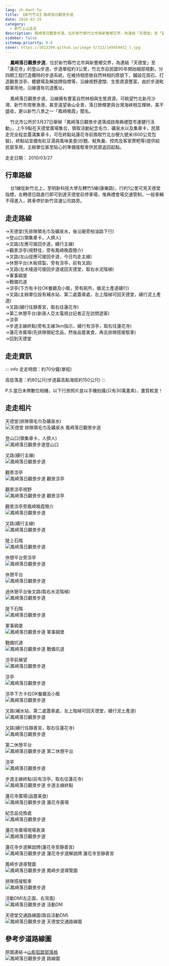 ```yaml
---
lang: zh-Hant-tw
title: 【新竹竹北】鳳崎落日觀景步道
date: 2010-03-29
category: 
  - 新竹上山走走
description: 鳳崎落日觀景步道，位於新竹縣竹北市與新豐鄉交界，為連結「天德堂」至「蓮花寺」的登山步道，步道單程約3公里，竹北市自民國95年開始細部規劃，分四期工程打造獨特的步道系統，在維持相思樹自然林相的原貌下，鋪設花崗石、打造觀景涼亭、體健場及解說牌指標等，沿線視野遼闊、生態資源豐富，由於步道毗鄰軍用地，沿線還有坑道舊址。
sidebar: false
sitemap.priority: 0.8
cover: https://1013399.github.io/image-5/313/149459452_l.jpg
---
```


    **鳳崎落日觀景步道**，位於新竹縣竹北市與新豐鄉交界，為連結「天德堂」至「蓮花寺」的登山步道，步道單程約3公里，竹北市自民國95年開始細部規劃，分四期工程打造獨特的步道系統，在維持相思樹自然林相的原貌下，鋪設花崗石、打造觀景涼亭、體健場及解說牌指標等，沿線視野遼闊、生態資源豐富，由於步道毗鄰軍用地，沿線還有坑道舊址。 

<!-- more --> 

    鳳崎落日觀景步道，沿線擁有豐富自然林相與生態資源，可眺望竹北新月沙灣、新竹市南寮漁港，甚至遠望香山全景，落日餘輝更與台灣海峽相互輝映，美不盛收，更以新竹八景之一「鳳崎晚霞」聞名。  


    竹北市公所於3月27日舉辦「鳳崎落日觀景步道落成啟用典禮暨市運健行活動」，上午9點在天德堂廣場集合，領取活動紀念毛巾、礦泉水以及集章卡，民眾走完全程並蓋滿集章卡，可在終點站蓮花寺前換取竹北台梗九號米(600公克包裝)，終點站並備有紅豆湯與風味美食(炒麵、魷魚羹、控肉及客家薺粑等)提供給民眾享用，主辦單位甚至貼心的準備接駁車供民眾返回起點。

走走日期： 2010/03/27

## 行車路線
    台1線從新竹北上，至明新科技大學左轉竹5線(康樂路)，行約1公里可見天德堂指標，左轉德日路直行即可到達天德堂前停車場，惟典禮會場交通管制，一般車輛不得進入，將車停於新竹貨運公司路旁。

## 走走路線
→天德堂(先排隊領毛巾及礦泉水，後沿廟旁柏油路下行)  
→登山口(領集章卡，人擠人)  
→叉路(左應可接回步道，續行主線)  
→觀景涼亭(視野佳，旁有鳳崎晚霞簡介)  
→叉路(左山徑應可接回步道，今日均走主線)  
→休憩平台(木板搭製，旁有涼亭，前有叉路)  
→叉路(左木棧道可接回步道或回天德堂，取右水泥階梯)  
→軍事碉堡  
→戰備坑道  
→涼亭(下方有卡拉OK餐廳及小販，旁有廁所，循泥土產道續行)  
→叉路(主辦單位設有補水站、第二處蓋章處，左上階梯可回天德堂，續行泥土產道)  
→叉路(續行往靜善宮，取右往蓮花寺)  
→第二休憩平台(新唐人亞太電視台記者正在訪問遊客)  
→涼亭  
→步道主線終點(旁有主線3km指示，續行有涼亭，取右往蓮花寺)  
→蓮花寺廣場(先排隊領紀念品，然後品嘗美食，再去排隊搭接駁車)  
→回到天德堂

## 走走資訊
::: info
走走時間：約70分鐘(單程)

高低落差：約80公尺(步道最高點海拔約150公尺)
:::

P.S.當日未帶數位相機，以下行旅照片是以手機拍攝(只有30萬畫素)，畫質較差！

## 走走相片

天德堂(排隊領毛巾及礦泉水)  
![天德堂 排隊領毛巾及礦泉水 鳳崎落日觀景步道](https://1013399.github.io/image-5/313/149459442_l.jpg)

登山口(領集章卡，人擠人)  
![鳳崎落日觀景步道登山口](https://1013399.github.io/image-5/313/149459444_l.jpg)

叉路(續行主線)  
![鳳崎落日觀景步道](https://1013399.github.io/image-5/313/149459447_l.jpg)

觀景涼亭  
![鳳崎落日觀景步道 觀景涼亭](https://1013399.github.io/image-5/313/149459450_l.jpg)

觀景涼亭視野  
![鳳崎落日觀景步道 觀景涼亭](https://1013399.github.io/image-5/313/149459452_l.jpg)

觀景涼亭旁鳳崎晚霞簡介  
![鳳崎落日觀景步道](https://1013399.github.io/image-5/313/149459456_l.jpg)

叉路(續行主線)  
![鳳崎落日觀景步道](https://1013399.github.io/image-5/313/149459461_l.jpg)

陡上石階  
![鳳崎落日觀景步道](https://1013399.github.io/image-5/313/149459465_l.jpg)

休憩平台旁涼亭  
![鳳崎落日觀景步道](https://1013399.github.io/image-5/313/149459468_l.jpg)

休憩平台  
![鳳崎落日觀景步道](https://1013399.github.io/image-5/313/149459471_l.jpg)

過休憩平台後叉路(取右水泥階梯)  
![鳳崎落日觀景步道](https://1013399.github.io/image-5/313/149459474_l.jpg)

陡下石階  
![鳳崎落日觀景步道](https://1013399.github.io/image-5/313/149459480_l.jpg)

軍事碉堡  
![鳳崎落日觀景步道 軍事碉堡](https://1013399.github.io/image-5/313/149459492_l.jpg)

戰備坑道  
![鳳崎落日觀景步道 戰備坑道](https://1013399.github.io/image-5/313/149459497_l.jpg)

涼亭前展望  
![鳳崎落日觀景步道](https://1013399.github.io/image-5/313/149459499_l.jpg)

涼亭  
![鳳崎落日觀景步道](https://1013399.github.io/image-5/313/149459506_l.jpg)

涼亭下方卡拉OK餐廳及小販  
![鳳崎落日觀景步道](https://1013399.github.io/image-5/313/149459512_l.jpg)

叉路(補水站、第二處蓋章處，左上階梯可回天德堂，續行泥土產道)  
![鳳崎落日觀景步道](https://1013399.github.io/image-5/313/149459516_l.jpg)

叉路(續行往靜善宮，取右往蓮花寺)  
![鳳崎落日觀景步道](https://1013399.github.io/image-5/313/149459519_l.jpg)

第二休憩平台  
![鳳崎落日觀景步道 第二休憩平台](https://1013399.github.io/image-5/313/149459522_l.jpg)

涼亭  
![鳳崎落日觀景步道](https://1013399.github.io/image-5/313/149459528_l.jpg)

步道主線終點(前有涼亭，取右往蓮花寺)  
![鳳崎落日觀景步道 步道主線終點](https://1013399.github.io/image-5/313/149459538_l.jpg)

蓮花寺廣場(品嘗美食)  
![鳳崎落日觀景步道 蓮花寺廣場](https://1013399.github.io/image-5/313/149459544_l.jpg)

紀念品兌換處  
![鳳崎落日觀景步道](https://1013399.github.io/image-5/313/149459552_l.jpg)

蓮花寺廣場現場表演  
![鳳崎落日觀景步道](https://1013399.github.io/image-5/313/149459550_l.jpg)

蓮花寺步道解說牌(蓮花寺至靜善宮)  
![鳳崎落日觀景步道 蓮花寺步道解說牌 蓮花寺至靜善宮](https://1013399.github.io/image-5/313/149459560_l.jpg)

鳳崎步道導覽圖  
![鳳崎落日觀景步道 鳳崎步道導覽圖](https://1013399.github.io/image-5/313/149459566_l.jpg)

排隊搭接駁車  
![鳳崎落日觀景步道](https://1013399.github.io/image-5/313/149459568_l.jpg)

活動DM(左正面、右背面)  
![鳳崎落日觀景步道 活動DM](https://1013399.github.io/image-5/313/149459438_l.jpg)

天德堂交通路線圖(取自活動DM)  
![鳳崎落日觀景步道 天德堂交通路線圖](https://1013399.github.io/image-5/313/149459842_l.jpg)

## 參考步道路線圖
原圖連結→[山影狐蹤部落格](http://tw.myblog.yahoo.com/fuli1961/article?mid=7024)  
![鳳崎落日觀景步道 路線圖](https://1013399.github.io/image-5/313/149459835_l.jpg)